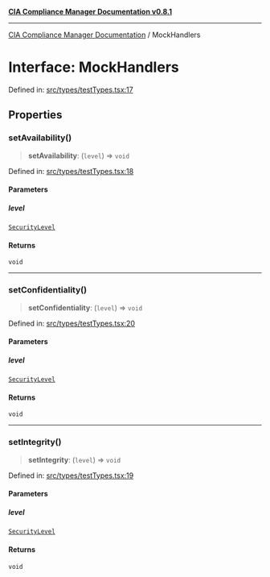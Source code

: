 [**CIA Compliance Manager Documentation v0.8.1**](../README.md)

***

[CIA Compliance Manager Documentation](../globals.md) / MockHandlers

# Interface: MockHandlers

Defined in: [src/types/testTypes.tsx:17](https://github.com/Hack23/cia-compliance-manager/blob/aea527f1006de96602c10bb201453301cffe7b07/src/types/testTypes.tsx#L17)

## Properties

### setAvailability()

> **setAvailability**: (`level`) => `void`

Defined in: [src/types/testTypes.tsx:18](https://github.com/Hack23/cia-compliance-manager/blob/aea527f1006de96602c10bb201453301cffe7b07/src/types/testTypes.tsx#L18)

#### Parameters

##### level

[`SecurityLevel`](../type-aliases/SecurityLevel.md)

#### Returns

`void`

***

### setConfidentiality()

> **setConfidentiality**: (`level`) => `void`

Defined in: [src/types/testTypes.tsx:20](https://github.com/Hack23/cia-compliance-manager/blob/aea527f1006de96602c10bb201453301cffe7b07/src/types/testTypes.tsx#L20)

#### Parameters

##### level

[`SecurityLevel`](../type-aliases/SecurityLevel.md)

#### Returns

`void`

***

### setIntegrity()

> **setIntegrity**: (`level`) => `void`

Defined in: [src/types/testTypes.tsx:19](https://github.com/Hack23/cia-compliance-manager/blob/aea527f1006de96602c10bb201453301cffe7b07/src/types/testTypes.tsx#L19)

#### Parameters

##### level

[`SecurityLevel`](../type-aliases/SecurityLevel.md)

#### Returns

`void`
